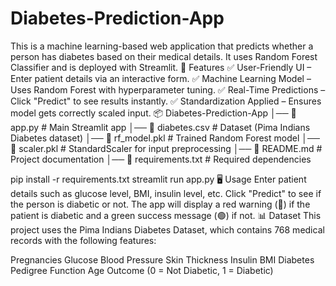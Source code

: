 # Diabetes-Prediction-App
This is a machine learning-based web application that predicts whether a person has diabetes based on their medical details. It uses Random Forest Classifier and is deployed with Streamlit.
🚀 Features
✅ User-Friendly UI – Enter patient details via an interactive form.
✅ Machine Learning Model – Uses Random Forest with hyperparameter tuning.
✅ Real-Time Predictions – Click "Predict" to see results instantly.
✅ Standardization Applied – Ensures model gets correctly scaled input.
📦 Diabetes-Prediction-App
│── 📜 app.py               # Main Streamlit app
│── 📜 diabetes.csv         # Dataset (Pima Indians Diabetes dataset)
│── 📜 rf_model.pkl         # Trained Random Forest model
│── 📜 scaler.pkl           # StandardScaler for input preprocessing
│── 📜 README.md            # Project documentation
│── 📜 requirements.txt     # Required dependencies

pip install -r requirements.txt
streamlit run app.py
🖥️ Usage
Enter patient details such as glucose level, BMI, insulin level, etc.
Click "Predict" to see if the person is diabetic or not.
The app will display a red warning (🔴) if the patient is diabetic and a green success message (🟢) if not.
📊 Dataset
This project uses the Pima Indians Diabetes Dataset, which contains 768 medical records with the following features:

Pregnancies
Glucose
Blood Pressure
Skin Thickness
Insulin
BMI
Diabetes Pedigree Function
Age
Outcome (0 = Not Diabetic, 1 = Diabetic)
